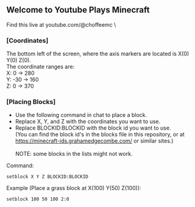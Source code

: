 ## Welcome to Youtube Plays Minecraft
Find this live at youtube.com/@choffeemc \

### [Coordinates]
The bottom left of the screen, where the axis markers are located is X(0) Y(0) Z(0). \
The coordinate ranges are: \
    X: 0 -> 280 \
    Y: -30 -> 160 \
    Z: 0 -> 370 

### [Placing Blocks]
* Use the following command in chat to place a block.
* Replace X, Y, and Z with the coordinates you want to use.
* Replace BLOCKID:BLOCKID with the block id you want to use.\
(You can find the block id's in the blocks file in this repository, or at https://minecraft-ids.grahamedgecombe.com/ or similar sites.)\
\
NOTE: some blocks in the lists might not work.

Command: 
```
setblock X Y Z BLOCKID:BLOCKID
```

Example (Place a grass block at X(100) Y(50) Z(100)):
```
setblock 100 50 100 2:0
```


